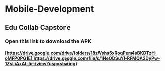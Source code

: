 # Mobile-Development

## Edu Collab Capstone

### Open this link to download the APK 
#### [https://drive.google.com/drive/folders/18zWshs5xRoqPem4sBKDTzH-oMFP0PG1E](https://drive.google.com/file/d/1NeODSuYl-RPMQA2DyPw-1ZsLiAxAt-5m/view?usp=sharing)
